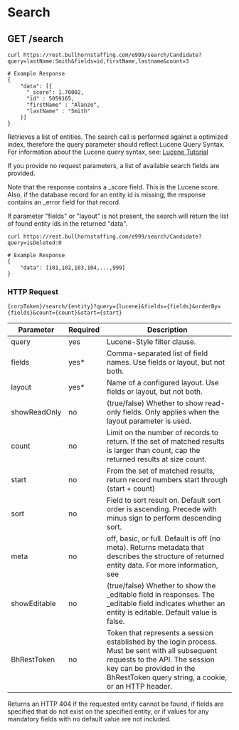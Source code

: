 # Search

## <span class="tag">GET</span> /search

``` shell
curl https://rest.bullhornstaffing.com/e999/search/Candidate?query=lastName:Smith&fields=id,firstName,lastname&count=3

# Example Response
{
    "data": [{
      "_score": 1.70002,
      "id" : 5059165,
      "firstName" : "Alanzo",
      "lastName" : "Smith"
    }]
}
```

Retrieves a list of entities. The search call is performed against a optimized index, therefore the query parameter should reflect Lucene Query Syntax. For information about the Lucene query syntax, see: [Lucene Tutorial](http://www.lucenetutorial.com/lucene-query-syntax.html)

<aside class="notice">If you provide no request parameters, a list of available search fields are provided.</aside>

Note that the response contains a _score field. This is the Lucene score. Also, if the database record for an entity id is missing, the response contains an _error field for that record.

<aside class="notice">If parameter "fields" or "layout" is not present, the search will return the list of found entity ids in the returned "data".</aside>

``` shell
curl https://rest.bullhornstaffing.com/e999/search/Candidate?query=isDeleted:0

# Example Response
{
    "data": [101,102,103,104,...,999]
}
```

### HTTP Request

`{corpToken}/search/{entity}?query={lucene}&fields={fields}&orderBy={fields}&count={count}&start={start}`

Parameter | Required | Description
------ | -------- | -----
query | yes | Lucene-Style filter clause.
fields | yes* | Comma-separated list of field names. Use fields or layout, but not both.
layout | yes* | Name of a configured layout. Use fields or layout, but not both.
showReadOnly | no | (true/false) Whether to show read-only fields. Only applies when the layout parameter is used.
count | no | Limit on the number of records to return. If the set of matched results is larger than count, cap the returned results at size count.
start | no | From the set of matched results, return record numbers start through (start + count)
sort | no | Field to sort result on. Default sort order is ascending. Precede with minus sign to perform descending sort. 
meta | no | off, basic, or full. Default is off (no meta). Returns metadata that describes the structure of returned entity data. For more information, see
showEditable | no | (true/false) Whether to show the _editable field in responses. The _editable field indicates whether an entity is editable. Default value is false.
BhRestToken | no | Token that represents a session established by the login process. Must be sent with all subsequent requests to the API. The session key can be provided in the BhRestToken query string, a cookie, or an HTTP header.

<aside class="warning">Returns an HTTP 404 if the requested entity cannot be found, if fields are specified that do not exist on the specified entity, or if values for any mandatory fields with no default value are not included.</aside>
